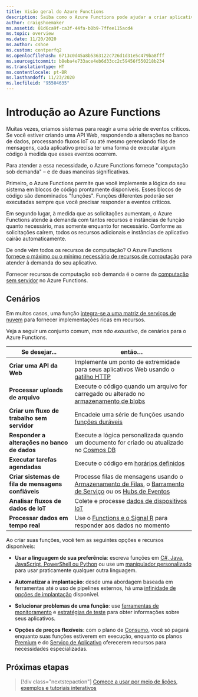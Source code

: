 ```yaml
---
title: Visão geral do Azure Functions
description: Saiba como o Azure Functions pode ajudar a criar aplicativos sem servidor escalonáveis.
author: craigshoemaker
ms.assetid: 01d6ca9f-ca3f-44fa-b0b9-7ffee115acd4
ms.topic: overview
ms.date: 11/20/2020
ms.author: cshoe
ms.custom: contperfq2
ms.openlocfilehash: 6713c0d45a8b5363122c726d1d31e5c479ba8fff
ms.sourcegitcommit: b8eba4e733ace4eb6d33cc2c59456f550218b234
ms.translationtype: HT
ms.contentlocale: pt-BR
ms.lasthandoff: 11/23/2020
ms.locfileid: "95504635"
---
```

# <a name="introduction-to-azure-functions"></a>Introdução ao Azure Functions

Muitas vezes, criamos sistemas para reagir a uma série de eventos críticos. Se você estiver criando uma API Web, respondendo a alterações no banco de dados, processando fluxos IoT ou até mesmo gerenciando filas de mensagens, cada aplicativo precisa ter uma forma de executar algum código à medida que esses eventos ocorrem.

Para atender a essa necessidade, o Azure Functions fornece "computação sob demanda" – e de duas maneiras significativas.

Primeiro, o Azure Functions permite que você implemente a lógica do seu sistema em blocos de código prontamente disponíveis. Esses blocos de código são denominados "funções". Funções diferentes poderão ser executadas sempre que você precisar responder a eventos críticos.

Em segundo lugar, à medida que as solicitações aumentam, o Azure Functions atende à demanda com tantos recursos e instâncias de função quanto necessário, mas somente enquanto for necessário. Conforme as solicitações caírem, todos os recursos adicionais e instâncias de aplicativo cairão automaticamente.

De onde vêm todos os recursos de computação? O Azure Functions [fornece o máximo ou o mínimo necessário de recursos de computação](./functions-scale.md) para atender à demanda do seu aplicativo.

Fornecer recursos de computação sob demanda é o cerne da [computação sem servidor](https://azure.microsoft.com/solutions/serverless/) no Azure Functions.

## <a name="scenarios"></a>Cenários

Em muitos casos, uma função [integra-se a uma matriz de serviços de nuvem](./functions-triggers-bindings.md) para fornecer implementações ricas em recursos.

Veja a seguir um conjunto comum, _mas não exaustivo_, de cenários para o Azure Functions.

| Se desejar... | então… |
| --- | --- |
| **Criar uma API da Web** | Implemente um ponto de extremidade para seus aplicativos Web usando o [gatilho HTTP](./functions-bindings-http-webhook.md) |
| **Processar uploads de arquivo** | Execute o código quando um arquivo for carregado ou alterado no [armazenamento de blobs](./functions-bindings-storage-blob.md) |
| **Criar um fluxo de trabalho sem servidor** | Encadeie uma série de funções usando [funções duráveis](./durable-functions-overview.md) |
| **Responder a alterações no banco de dados** | Execute a lógica personalizada quando um documento for criado ou atualizado no [Cosmos DB](./functions-bindings-cosmosdb-v2.md) |
| **Executar tarefas agendadas** | Execute o código em [horários definidos](./functions-bindings-timer.md) |
| **Criar sistemas de fila de mensagens confiáveis** | Processe filas de mensagens usando o [Armazenamento de Filas](./functions-bindings-storage-queue.md), o [Barramento de Serviço](./functions-bindings-service-bus.md) ou os [Hubs de Eventos](./functions-bindings-event-hubs.md) |
| **Analisar fluxos de dados de IoT** | Colete e processe [dados de dispositivos IoT](./functions-bindings-event-iot.md) |
| **Processar dados em tempo real** | Use o [Functions e o Signal R](./functions-bindings-signalr-service.md) para responder aos dados no momento |

Ao criar suas funções, você tem as seguintes opções e recursos disponíveis:

- **Usar a linguagem de sua preferência**: escreva funções em [C#, Java, JavaScript, PowerShell ou Python](./supported-languages.md) ou use um [manipulador personalizado](./functions-custom-handlers.md) para usar praticamente qualquer outra linguagem.

- **Automatizar a implantação**: desde uma abordagem baseada em ferramentas até o uso de pipelines externos, há uma [infinidade de opções de implantação](./functions-deployment-technologies.md) disponível.

- **Solucionar problemas de uma função**: use [ferramentas de monitoramento](./functions-monitoring.md) e [estratégias de teste](./functions-test-a-function.md) para obter informações sobre seus aplicativos.

- **Opções de preços flexíveis**: com o plano de [Consumo](./pricing.md), você só pagará enquanto suas funções estiverem em execução, enquanto os planos [Premium](./pricing.md) e do [Serviço de Aplicativo](./pricing.md) oferecerem recursos para necessidades especializadas.

## <a name="next-steps"></a>Próximas etapas

> [!div class="nextstepaction"]
> [Comece a usar por meio de lições, exemplos e tutoriais interativos](./functions-get-started.md)
